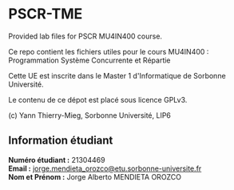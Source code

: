 # PSCR-TME

Provided lab files for PSCR MU4IN400 course.

Ce repo contient les fichiers utiles pour le cours MU4IN400 : Programmation Système Concurrente et Répartie

Cette UE est inscrite dans le Master 1 d'Informatique de Sorbonne Université.

Le contenu de ce dépot est placé sous licence GPLv3.

(c) Yann Thierry-Mieg, Sorbonne Université, LIP6

## Information étudiant

**Numéro étudiant :** 21304469\
**Email :** <jorge.mendieta_orozco@etu.sorbonne-universite.fr>\
**Nom et Prénom :** Jorge Alberto MENDIETA OROZCO
